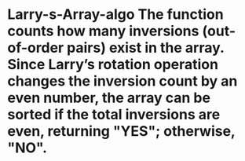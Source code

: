 # Larry-s-Array-algo The function counts how many inversions (out-of-order pairs) exist in the array. Since Larry’s rotation operation changes the inversion count by an even number, the array can be sorted if the total inversions are even, returning "YES"; otherwise, "NO".
